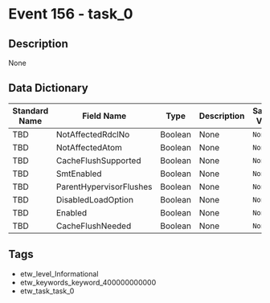 # Event 156 - task_0

## Description
None

## Data Dictionary
|Standard Name|Field Name|Type|Description|Sample Value|
|---|---|---|---|---|
|TBD|NotAffectedRdclNo|Boolean|None|`None`|
|TBD|NotAffectedAtom|Boolean|None|`None`|
|TBD|CacheFlushSupported|Boolean|None|`None`|
|TBD|SmtEnabled|Boolean|None|`None`|
|TBD|ParentHypervisorFlushes|Boolean|None|`None`|
|TBD|DisabledLoadOption|Boolean|None|`None`|
|TBD|Enabled|Boolean|None|`None`|
|TBD|CacheFlushNeeded|Boolean|None|`None`|

## Tags
* etw_level_Informational
* etw_keywords_keyword_400000000000
* etw_task_task_0